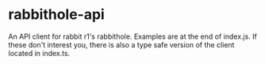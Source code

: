 # rabbithole-api

An API client for rabbit r1's rabbithole.
Examples are at the end of index.js.
If these don't interest you, there is also a type safe version of the client located in index.ts.

